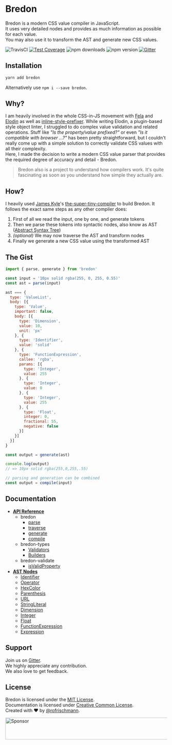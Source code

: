 # Bredon

Bredon is a modern CSS value compiler in JavaScript.<br>
It uses very detailed nodes and provides as much information as possible for each value.<br>
You may also use it to transform the AST and generate new CSS values.

<img alt="TravisCI" src="https://travis-ci.org/rofrischmann/bredon.svg?branch=master"> <a href="https://codeclimate.com/github/rofrischmann/bredon/coverage"><img alt="Test Coverage" src="https://codeclimate.com/github/rofrischmann/bredon/badges/coverage.svg"></a> <img alt="npm downloads" src="https://img.shields.io/npm/dm/bredon.svg"> <img alt="npm version" src="https://badge.fury.io/js/bredon.svg"> <a href="https://gitter.im/rofrischmann/bredon"><img alt="Gitter" src="https://img.shields.io/gitter/room/rofrischmann/bredon.svg"></a>

## Installation
```sh
yarn add bredon
```
Alternatively use `npm i --save bredon`.

## Why?
I am heavily involved in the whole CSS-in-JS movement with [Fela](https://github.com/rofrischmann/fela) and [Elodin](https://github.com/rofrischmann/elodin) as well as [inline-style-prefixer](https://github.com/rofrischmann/inline-style-prefixer). While writing Elodin, a plugin-based style object linter, I struggled to do complex value validation and related operations. Stuff like *"Is the property/value prefixed?"* or even *"Is it compatible with browser ...?"* has been pretty straightforward, but I couldn't really come up with a simple solution to correctly validate CSS values with all their complexity.<br>
Here, I made the decision to write a modern CSS value parser that provides the required degree of accuracy and detail - Bredon.

> Bredon also is a project to understand how compilers work. It's quite fascinating as soon as you understand how simple they actually are.

## How?
I heavily used [James Kyle](https://github.com/thejameskyle)'s [the-super-tiny-compiler](https://github.com/thejameskyle/the-super-tiny-compiler) to build Bredon. It follows the exact same steps as any other compiler does:

1. First of all we read the input, one by one, and generate tokens
2. Then we parse these tokens into syntactic nodes, also know as AST ([Abstract Syntax Tree](https://en.wikipedia.org/wiki/Abstract_syntax_tree))
3. *(optional)* We may now traverse the AST and transform nodes
4. Finally we generate a new CSS value using the transformed AST

## The Gist
```javascript
import { parse, generate } from 'bredon'

const input = '10px solid rgba(255, 0, 255, 0.55)'
const ast = parse(input)

ast === {
  type: 'ValueList',
  body: [{
    type: 'Value',
    important: false,
    body: [{
      type: 'Dimension',
      value: 10,
      unit: 'px'
    }, {
      type: 'Identifier',
      value: 'solid'
    }, {
      type: 'FunctionExpression',
      callee: 'rgba',
      params: [{
        type: 'Integer',
        value: 255
      }, {
        type: 'Integer',
        value: 0
      }, {
        type: 'Integer',
        value: 255
      }, {
        type: 'Float',
        integer: 0,
        fractional: 55,
        negative: false
      }]
    }]
  }]
}

const output = generate(ast)

console.log(output)
// => 10px solid rgba(255,0,255,.55)

// parsing and generation can be combined
const output = compile(input)
```
## Documentation
* [**API Reference**](docs/API.md)
  * bredon
    * [parse](docs/api/bredon/parse.md)
    * [traverse](docs/api/bredon/traverse.md)
    * [generate](docs/api/bredon/generate.md)
    * [compile](docs/api/bredon/compile.md)
  * bredon-types
    * [Validators](docs/api/bredon-types/Validators.md)
    * [Builders](docs/api/bredon-types/Builders.md)
  * bredon-validate
    * [isValidProperty](docs/api/bredon-validate/isValidProperty.md)
* [**AST Nodes**](docs/ASTNodes.md)
  * [Identifier](docs/ASTNodes.md#identifier)
  * [Operator](docs/ASTNodes.md#operator)
  * [HexColor](docs/ASTNodes.md#hexcolor)
  * [Parenthesis](docs/ASTNodes.md#parenthesis)
  * [URL](docs/ASTNodes.md#url)
  * [StringLiteral](docs/ASTNodes.md#stringliteral)
  * [Dimension](docs/ASTNodes.md#dimension)
  * [Integer](docs/ASTNodes.md#integer)
  * [Float](docs/ASTNodes.md#float)
  * [FunctionExpression](docs/ASTNodes.md#functionexpression)
  * [Expression](docs/ASTNodes.md#expression)


## Support
Join us on [Gitter](https://gitter.im/rofrischmann/bredon). <br>
We highly appreciate any contribution.<br>
We also love to get feedback.

## License
Bredon is licensed under the [MIT License](http://opensource.org/licenses/MIT).<br>
Documentation is licensed under [Creative Common License](http://creativecommons.org/licenses/by/4.0/).<br>
Created with ♥ by [@rofrischmann](http://rofrischmann.de).

<a target='_blank' rel='nofollow' href='https://app.codesponsor.io/link/pCQU3wY7qzomx7oGR27YYg5s/rofrischmann/bredon'>  <img alt='Sponsor' width='888' height='68' src='https://app.codesponsor.io/embed/pCQU3wY7qzomx7oGR27YYg5s/rofrischmann/bredon.svg' /></a>

